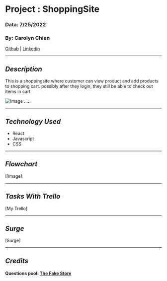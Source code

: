 # Project : ShoppingSite

### Data: 7/25/2022

### By: Carolyn Chien

[Github](https://github.com/Carolynchien) |
[Linkedin](https://www.linkedin.com/in/yin-ting-chien-6a14b8161/)

---

## _*Description*_

This is a shoppingsite where customer can view product and add products to shopping cart. possibly after they login, they still be able to check out items in cart

![Image](https://www.monsterinsights.com/wp-content/uploads/2019/11/breathtaking-online-shopping-statistics-you-never-knew.png)
**. ...**

---

## _*Technology Used*_

- React
- Javascript
- CSS

---

## _*Flowchart*_

![Image]

---

## _*Tasks With Trello*_

[My Trello]

---

## _*Surge*_

[Surge]

---

## _*Credits*_

#### Questions pool: [The Fake Store ](https://fakestoreapi.com/)

####
